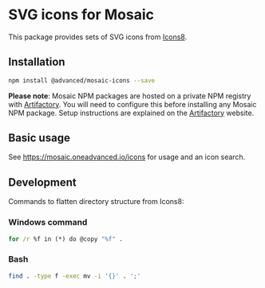 # SVG icons for Mosaic

This package provides sets of SVG icons from [Icons8](https://icons8.com/).

## Installation

```bash
npm install @advanced/mosaic-icons --save
```

**Please note**: Mosaic NPM packages are hosted on a private NPM registry with [Artifactory](https://advancedcsg.jfrog.io/advancedcsg/).
You will need to configure this before installing any Mosaic NPM package. Setup instructions are explained on the [Artifactory](https://advancedcsg.jfrog.io/advancedcsg/) website.

## Basic usage

See https://mosaic.oneadvanced.io/icons for usage and an icon search.

## Development

Commands to flatten directory structure from Icons8:

### Windows command

```bat
for /r %f in (*) do @copy "%f" .
```

### Bash

```sh
find . -type f -exec mv -i '{}' . ';'
```
